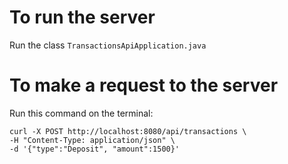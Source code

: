 # To run the server
Run the class ```TransactionsApiApplication.java```

# To make a request to the server
Run this command on the terminal:
```
curl -X POST http://localhost:8080/api/transactions \
-H "Content-Type: application/json" \
-d '{"type":"Deposit", "amount":1500}'
```
